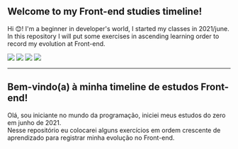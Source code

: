 ## Welcome to my Front-end studies timeline!

Hi :blush:! I'm a beginner in developer's world, I started my classes in 2021/june.  
In this repository I will put some exercises in ascending learning order to record my evolution at Front-end.

<img src="https://img.shields.io/badge/CSS3-1572B6?style=for-the-badge&logo=css3&logoColor=white"/> <img src="https://img.shields.io/badge/HTML5-E34F26?style=for-the-badge&logo=html5&logoColor=white">
<img src = "https://img.shields.io/badge/JavaScript-F7DF1E?style=for-the-badge&logo=javascript&logoColor=black">
<img src = "https://img.shields.io/badge/React_Native-20232A?style=for-the-badge&logo=react&logoColor=61DAFB">

---

## Bem-vindo(a) à minha timeline de estudos Front-end!

Olá, sou iniciante no mundo da programação, iniciei meus estudos do zero em junho de 2021.   
Nesse repositório eu colocarei alguns exercícios em ordem crescente de aprendizado para registrar minha evolução no Front-end.
